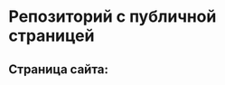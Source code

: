 # Репозиторий с публичной страницей

## Страница сайта:
<!--file:///C:/Users/Aleksandr/Desktop/mySite/mySite/index.html-->